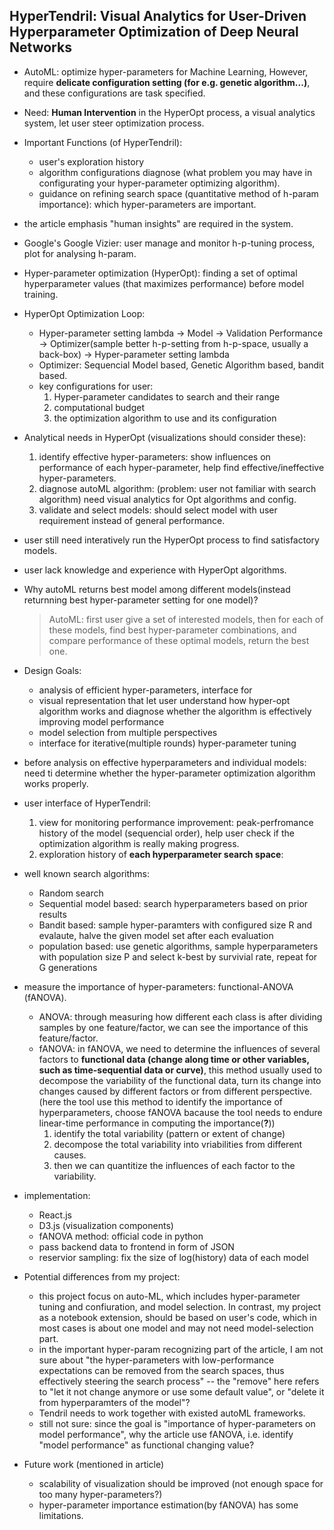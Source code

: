 ## HyperTendril: Visual Analytics for User-Driven Hyperparameter Optimization of Deep Neural Networks

- AutoML: optimize hyper-parameters for Machine Learning, However, require __delicate configuration setting (for e.g. genetic algorithm...)__, and these configurations are task specified. 

- Need: __Human Intervention__ in the HyperOpt process, a visual analytics system, let user steer optimization process.

- Important Functions (of HyperTendril): 
    - user's exploration history
    - algorithm configurations diagnose (what problem you may have in configurating your hyper-parameter optimizing algorithm).
    - guidance on refining search space (quantitative method of h-param importance): which hyper-parameters are important.

- the article emphasis "human insights" are required in the system.

- Google's Google Vizier: user manage and monitor h-p-tuning process, plot for analysing h-param.

- Hyper-parameter optimization (HyperOpt): finding a set of optimal hyperparameter values (that maximizes performance) before model training.

- HyperOpt Optimization Loop: 
    - Hyper-parameter setting lambda -> Model -> Validation Performance -> Optimizer(sample better h-p-setting from h-p-space, usually a back-box) -> Hyper-parameter setting lambda
    - Optimizer: Sequencial Model based, Genetic Algorithm based, bandit based.
    - key configurations for user: 
        1. Hyper-parameter candidates to search and their range
        2. computational budget
        3. the optimization algorithm to use and its configuration
    
- Analytical needs in HyperOpt (visualizations should consider these): 
    1. identify effective hyper-parameters: show influences on performance of each hyper-parameter, help find effective/ineffective hyper-parameters.
    2. diagnose autoML algorithm: (problem: user not familiar with search algorithm) need visual analytics for Opt algorithms and config.
    3. validate and select models: should select model with user requirement instead of general performance.

- user still need interatively run the HyperOpt process to find satisfactory models.

- user lack knowledge and experience with HyperOpt algorithms.

- Why autoML returns best model among different models(instead returnning best hyper-parameter setting for one model)?
    > AutoML: first user give a set of interested models, then for each of these models, find best hyper-parameter combinations, and compare performance of these optimal models, return the best one.

- Design Goals:
    - analysis of efficient hyper-parameters, interface for 
    - visual representation that let user understand how hyper-opt algorithm works and diagnose whether the algorithm is effectively improving model performance
    - model selection from multiple perspectives
    - interface for iterative(multiple rounds) hyper-parameter tuning

- before analysis on effective hyperparameters and individual models: need ti determine whether the hyper-parameter optimization algorithm works properly.

- user interface of HyperTendril: 
    1. view for monitoring performance improvement: peak-perfromance history of the model (sequencial order), help user check if the optimization algorithm is really making progress.
    2. exploration history of __each hyperparameter search space__: 

- well known search algorithms:
    - Random search
    - Sequential model based: search hyperparameters based on prior results
    - Bandit based: sample hyper-paramters with configured size R and evalaute, halve the given model set after each evaluation
    - population based: use genetic algorithms, sample hyperparameters with population size P and select k-best by survivial rate, repeat for G generations

- measure the importance of hyper-parameters: functional-ANOVA (fANOVA).
    - ANOVA: through measuring how different each class is after dividing samples by one feature/factor, we can see the importance of this feature/factor.
    - fANOVA: in fANOVA, we need to determine the influences of several factors to __functional data (change along time or other variables, such as time-sequential data or curve)__, this method usually used to decompose the variability of the functional data, turn its change into changes caused by different factors or from different perspective. (here the tool use this method to identify the importance of hyperparameters, choose fANOVA bacause the tool needs to endure linear-time performance in computing the importance(__?__)) 
        1. identify the total variability (pattern or extent of change)
        2. decompose the total variability into vriabilities from different causes. 
        3. then we can quantitize the influences of each factor to the variability.  

- implementation:
    - React.js
    - D3.js (visualization components)
    - fANOVA method: official code in python
    - pass backend data to frontend in form of JSON
    - reservior sampling: fix the size of log(history) data of each model          

- Potential differences from my project:
    - this project focus on auto-ML, which includes hyper-parameter tuning and confiuration, and model selection. In contrast, my project as a notebook extension, should be based on user's code, which in most cases is about one model and may not need model-selection part.
    - in the important hyper-param recognizing part of the article, I am not sure about "the hyper-parameters with low-performance expectations can be removed from the search spaces, thus effectively steering the search process" -- the "remove" here refers to "let it not change anymore or use some default value", or "delete it from hyperparamters of the model"? 
    - Tendril needs to work together with existed autoML frameworks.
    - still not sure: since the goal is "importance of hyper-parameters on model performance", why the article use fANOVA, i.e. identify "model performance" as functional changing value?

- Future work (mentioned in article)
    - scalability of visualization should be improved (not enough space for too many hyper-parameters?)
    - hyper-parameter importance estimation(by fANOVA) has some limitations.